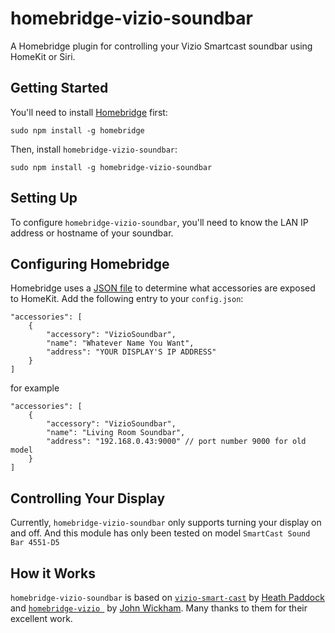 # homebridge-vizio-soundbar
A Homebridge plugin for controlling your Vizio Smartcast soundbar using HomeKit or Siri. 

## Getting Started
You'll need to install [Homebridge](https://github.com/nfarina/homebridge) first:

````
sudo npm install -g homebridge
````

Then, install `homebridge-vizio-soundbar`:

````
sudo npm install -g homebridge-vizio-soundbar
````

## Setting Up
To configure `homebridge-vizio-soundbar`, you'll need to know the LAN IP address or hostname of your soundbar.

## Configuring Homebridge
Homebridge uses a [JSON file](https://github.com/nfarina/homebridge#quick-overview) to determine what accessories are exposed to HomeKit. Add the following entry to your `config.json`:

````
"accessories": [
    {
        "accessory": "VizioSoundbar",
        "name": "Whatever Name You Want",
        "address": "YOUR DISPLAY'S IP ADDRESS"
    }
]
````
for example
````
"accessories": [
    {
        "accessory": "VizioSoundbar",
        "name": "Living Room Soundbar",
        "address": "192.168.0.43:9000" // port number 9000 for old model
    }
]

````

## Controlling Your Display
Currently, `homebridge-vizio-soundbar` only supports turning your display on and off. And this module has only been tested on model `SmartCast Sound Bar 4551-D5`

## How it Works
`homebridge-vizio-soundbar` is based on [`vizio-smart-cast`](https://github.com/heathbar/vizio-smart-cast/blob/master/README.md) by [Heath Paddock](https://github.com/heathbar) and [`homebridge-vizio
`](https://github.com/JohnWickham/homebridge-vizio) by [John Wickham](https://github.com/JohnWickham). Many thanks to them for their excellent work.
